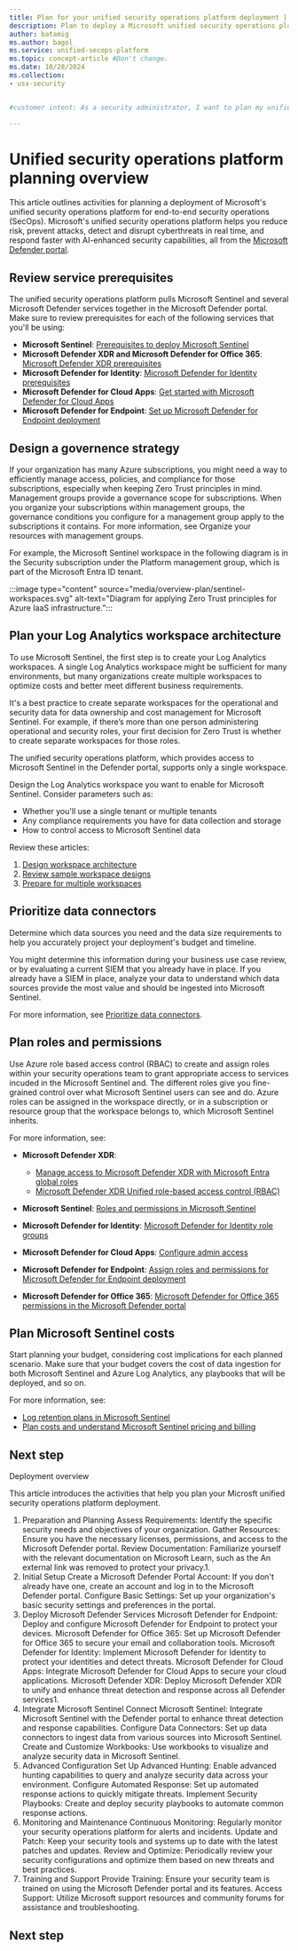 ```yaml
---
title: Plan for your unified security operations platform deployment | Microsoft Defender
description: Plan to deploy a Microsoft unified security operations platform with the Microsoft Defender portal, Microsoft Sentinel, and other Microsoft Defender services.
author: batamig
ms.author: bagol
ms.service: unified-secops-platform
ms.topic: concept-article #Don't change.
ms.date: 10/28/2024
ms.collection:
- usx-security


#customer intent: As a security administrator, I want to plan my unified security operations platform deployment so that I can access Microsoft Sentinel services together with other Microsoft Defender services in the Microsoft Defender portal.

---
```




# Unified security operations platform planning overview

This article outlines activities for planning a deployment of Microsoft's unified security operations platform for end-to-end security operations (SecOps). Microsoft's unified security operations platform helps you reduce risk, prevent attacks, detect and disrupt cyberthreats in real time, and respond faster with AI-enhanced security capabilities, all from the [Microsoft Defender portal](https://security.microsoft.com).

<!--need to update links so that they stay in the TOC if we're including them-->

## Review service prerequisites

The unified security operations platform pulls Microsoft Sentinel and several Microsoft Defender services together in the Microsoft Defender portal. Make sure to review prerequisites for each of the following services that you'll be using:

- **Microsoft Sentinel**: [Prerequisites to deploy Microsoft Sentinel](/azure/sentinel/prerequisites)
- **Microsoft Defender XDR and Microsoft Defender for Office 365**: [Microsoft Defender XDR prerequisites](/defender-xdr/prerequisites)
- **Microsoft Defender for Identity**: [Microsoft Defender for Identity prerequisites](/defender-for-identity/deploy/prerequisites)
- **Microsoft Defender for Cloud Apps**: [Get started with Microsoft Defender for Cloud Apps](/defender-cloud-apps/get-started)
- **Microsoft Defender for Endpoint**: [Set up Microsoft Defender for Endpoint deployment](/defender-endpoint/production-deployment)

## Design a governence strategy

<!--shared from zt / ops content-->

If your organization has many Azure subscriptions, you might need a way to efficiently manage access, policies, and compliance for those subscriptions, especially when keeping Zero Trust principles in mind. Management groups provide a governance scope for subscriptions. When you organize your subscriptions within management groups, the governance conditions you configure for a management group apply to the subscriptions it contains. For more information, see Organize your resources with management groups.

For example, the Microsoft Sentinel workspace in the following diagram is in the Security subscription under the Platform management group, which is part of the Microsoft Entra ID tenant.

:::image type="content" source="media/overview-plan/sentinel-workspaces.svg" alt-text="Diagram for applying Zero Trust principles for Azure IaaS infrastructure.":::

## Plan your Log Analytics workspace architecture

To use Microsoft Sentinel, the first step is to create your Log Analytics workspaces. A single Log Analytics workspace might be sufficient for many environments, but many organizations create multiple workspaces to optimize costs and better meet different business requirements.

It's a best practice to create separate workspaces for the operational and security data for data ownership and cost management for Microsoft Sentinel. For example, if there’s more than one person administering operational and security roles, your first decision for Zero Trust is whether to create separate workspaces for those roles.

The unified security operations platform, which provides access to Microsoft Sentinel in the Defender portal, supports only a single workspace. <!--isn't this no longer true? if so we need to update in ZT too-->

Design the Log Analytics workspace you want to enable for Microsoft Sentinel. Consider parameters such as:

- Whether you'll use a single tenant or multiple tenants
- Any compliance requirements you have for data collection and storage
- How to control access to Microsoft Sentinel data

Review these articles:

1. [Design workspace architecture](/azure/azure-monitor/logs/workspace-design?toc=%2Fazure%2Fsentinel%2FTOC.json&bc=%2Fazure%2Fsentinel%2Fbreadcrumb%2Ftoc.json)
1. [Review sample workspace designs](/azure/sentinel/sample-workspace-designs)
1. [Prepare for multiple workspaces](/azure/sentinel/prepare-multiple-workspaces) <!--is this relevant?-->

## Prioritize data connectors

Determine which data sources you need and the data size requirements to help you accurately project your deployment's budget and timeline.

You might determine this information during your business use case review, or by evaluating a current SIEM that you already have in place. If you already have a SIEM in place, analyze your data to understand which data sources provide the most value and should be ingested into Microsoft Sentinel.

For more information, see [Prioritize data connectors](/azure/sentinel/prioritize-data-connectors).

## Plan roles and permissions

Use Azure role based access control (RBAC) to create and assign roles within your security operations team to grant appropriate access to services incuded in the Microsoft Sentinel and. The different roles give you fine-grained control over what Microsoft Sentinel users can see and do. Azure roles can be assigned in the workspace directly, or in a subscription or resource group that the workspace belongs to, which Microsoft Sentinel inherits.

For more information, see:

- **Microsoft Defender XDR**:

    - [Manage access to Microsoft Defender XDR with Microsoft Entra global roles](https://learn.microsoft.com/en-us/defender-xdr/m365d-permissions)
    - [Microsoft Defender XDR Unified role-based access control (RBAC)](https://learn.microsoft.com/en-us/defender-xdr/manage-rbac) <!--are these both relevant?-->

- **Microsoft Sentinel**: [Roles and permissions in Microsoft Sentinel](/azure/sentinel/roles)
- **Microsoft Defender for Identity**: [Microsoft Defender for Identity role groups](https://learn.microsoft.com/en-us/defender-for-identity/role-groups)
- **Microsoft Defender for Cloud Apps**: [Configure admin access](https://learn.microsoft.com/en-us/defender-cloud-apps/manage-admins)
- **Microsoft Defender for Endpoint**: [Assign roles and permissions for Microsoft Defender for Endpoint deployment](https://learn.microsoft.com/en-us/defender-endpoint/prepare-deployment)
- **Microsoft Defender for Office 365**: [Microsoft Defender for Office 365 permissions in the Microsoft Defender portal](https://learn.microsoft.com/en-us/defender-office-365/mdo-portal-permissions)

## Plan Microsoft Sentinel costs

Start planning your budget, considering cost implications for each planned scenario. Make sure that your budget covers the cost of data ingestion for both Microsoft Sentinel and Azure Log Analytics, any playbooks that will be deployed, and so on.

For more information, see:

- [Log retention plans in Microsoft Sentinel](/azure/sentinel/log-plans)
- [Plan costs and understand Microsoft Sentinel pricing and billing](/azure/sentinel/billing?tabs=simplified%2Ccommitment-tiers)

## Next step

Deployment overview

This article introduces the activities that help you plan your Microsft unified security operations platform deployment.


1. Preparation and Planning
Assess Requirements: Identify the specific security needs and objectives of your organization.
Gather Resources: Ensure you have the necessary licenses, permissions, and access to the Microsoft Defender portal.
Review Documentation: Familiarize yourself with the relevant documentation on Microsoft Learn, such as the An external link was removed to protect your privacy.1.
2. Initial Setup
Create a Microsoft Defender Portal Account: If you don't already have one, create an account and log in to the Microsoft Defender portal.
Configure Basic Settings: Set up your organization's basic security settings and preferences in the portal.
3. Deploy Microsoft Defender Services
Microsoft Defender for Endpoint: Deploy and configure Microsoft Defender for Endpoint to protect your devices.
Microsoft Defender for Office 365: Set up Microsoft Defender for Office 365 to secure your email and collaboration tools.
Microsoft Defender for Identity: Implement Microsoft Defender for Identity to protect your identities and detect threats.
Microsoft Defender for Cloud Apps: Integrate Microsoft Defender for Cloud Apps to secure your cloud applications.
Microsoft Defender XDR: Deploy Microsoft Defender XDR to unify and enhance threat detection and response across all Defender services1.
4. Integrate Microsoft Sentinel
Connect Microsoft Sentinel: Integrate Microsoft Sentinel with the Defender portal to enhance threat detection and response capabilities.
Configure Data Connectors: Set up data connectors to ingest data from various sources into Microsoft Sentinel.
Create and Customize Workbooks: Use workbooks to visualize and analyze security data in Microsoft Sentinel.
5. Advanced Configuration
Set Up Advanced Hunting: Enable advanced hunting capabilities to query and analyze security data across your environment.
Configure Automated Response: Set up automated response actions to quickly mitigate threats.
Implement Security Playbooks: Create and deploy security playbooks to automate common response actions.
6. Monitoring and Maintenance
Continuous Monitoring: Regularly monitor your security operations platform for alerts and incidents.
Update and Patch: Keep your security tools and systems up to date with the latest patches and updates.
Review and Optimize: Periodically review your security configurations and optimize them based on new threats and best practices.
7. Training and Support
Provide Training: Ensure your security team is trained on using the Microsoft Defender portal and its features.
Access Support: Utilize Microsoft support resources and community forums for assistance and troubleshooting.

## Next step
